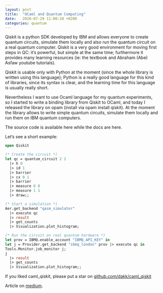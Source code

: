 ```yaml
---
layout: post
title:  "OCaml and Quantum Computing"
date:   2020-07-29 11:00:28 +0200
categories: quantum
---
```

Qiskit is a python SDK developed by IBM and allows everyone to create quantum circuits, simulate them locally and also run the quantum circuit on a real quantum computer. Qiskit is a very good environment for moving first steps in QC: it’s powerful, but simple at the same time; furthermore it provides many learning resources (ie: the textbook and Abraham (Abe) Asfaw youtube tutorials).

Qiskit is usable only with Python at the moment (since the whole library is written using this language); Python is a really good language for this kind of libraries, since its syntax is clear, and the learning time for this language is usually really short.

Nevertheless I want to use Ocaml language for my quantum experiments, so I started to write a binding library from Qiskit to OCaml, and today I released the library on opam (install via opam install qiskit). At the moment the library allows to write simple quantum circuits, simulate them locally and run them on IBM quantum computers.

The source code is available here while the docs are here.

Let’s see a short example:

```ocaml
open Qiskit

(* Create the circuit *)
let qc = quantum_circuit 2 2 
  |> h 0 
  |> id 1 
  |> barrier
  |> cx 0 1
  |> barrier
  |> measure 0 0
  |> measure 1 1
  |> draw;;

(* Start a simulation *)
Aer.get_backend "qasm_simulator" 
  |> execute qc 
  |> result 
  |> get_counts 
  |> Visualization.plot_histogram;

(* Run the circuit on real quantum hardware *)
let prov = IBMQ.enable_account "IBMQ_API_KEY" in
let j = Provider.get_backend "ibmq_london" prov |> execute qc in
Tools.Monitor.job_monitor j;
j 
  |> result 
  |> get_counts 
  |> Visualization.plot_histogram;;
```


If you liked caml_qiskit, please put a star on [github.com/dakk/caml_qiskit](https://github.com/dakk/caml_qiskit)

Article on [medium](https://medium.com/@dakk/ocaml-and-quantum-computing-fcf4b60d3159).